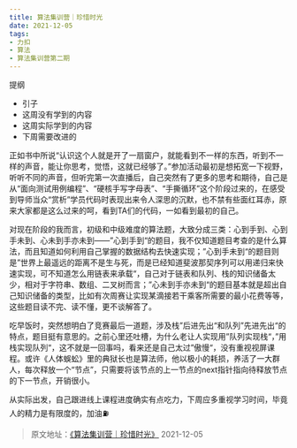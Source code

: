 ```yaml
---
title: 算法集训营｜珍惜时光
date: 2021-12-05
tags:
- 力扣
- 算法
- 算法集训营第二期
---
```


提纲
- 引子
- 这周没有学到的内容
- 这周实际学到的内容
- 下周需要改进的

正如书中所说“认识这个人就是开了一扇窗户，就能看到不一样的东西，听到不一样的声音，能让你思考，觉悟，这就已经够了。”参加活动最初是想拓宽一下视野，听听不同的声音，但听完第一次直播后，自己突然有了更多的思考和期待，自己是从“面向测试用例编程”、“硬核手写字母表”、“手撕循环”这个阶段过来的，在感受到导师当众“赏析”学员代码时表现出来令人深思的沉默，也不禁有些面红耳赤，原来大家都是这么过来的呵，看到TA们的代码，一如看到最初的自己。
<!-- more -->

对现在阶段的我而言，初级和中级难度的算法题，大致分成三类：心到手到、心到手未到、心未到手亦未到——”心到手到“的题目，我不仅知道题目考查的是什么算法，而且知道如何利用自己掌握的数据结构去快速实现；”心到手未到“的题目则是”世界上最遥远的距离不是生与死，而是已经知道斐波那契序列可以用递归来快速实现，可不知道怎么用链表来承载“，自己对于链表和队列、栈的知识储备太少，相对于字符串、数组、二叉树而言；”心未到手亦未到“的题目基本就是超出自己知识储备的类型，比如有次周赛让实现某滴接若干乘客所需要的最小花费等等，这些题目读不完、读不懂，更不谈解答了。

吃早饭时，突然想明白了竞赛最后一道题，涉及栈”后进先出“和队列”先进先出“的特点，题目挺有意思的。之前心里还吐槽，为什么老让人实现用”队列实现栈“，”用栈实现队列“，这不就是一回事吗，看来还是自己太过”傲慢“，没有重视视屏课程。或许《人体蜈蚣》里的典狱长也是算法师，他以极小的耗损，养活了一大群人，每次释放一个“节点”，只需要将该节点的上一节点的next指针指向待释放节点的下一节点，开销很小。

从实际出发，自己跟进线上课程进度确实有点吃力，下周应多重视学习时间，毕竟人的精力是有限度的，加油⛽️


> 原文地址：[《算法集训营｜珍惜时光》](https://leetcode.cn/circle/discuss/CKNmDs/) 2021-12-05 
